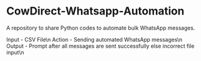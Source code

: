 # CowDirect-Whatsapp-Automation
A repository to share Python codes to automate bulk WhatsApp messages.

Input - CSV File\n
Action - Sending automated WhatsApp messages\n
Output - Prompt after all messages are sent successfully else incorrect file input\n
